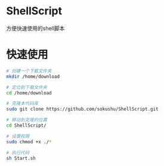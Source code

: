 # ShellScript
 方便快速使用的shell脚本

# 快速使用

```bash
# 创建一个下载文件夹
mkdir /home/download
```

```bash
# 定位到下载文件夹
cd /home/download
```

```bash
# 克隆本代码库
sudo git clone https://github.com/sokushu/ShellScript.git
```

```bash
# 移动到克隆的位置
cd ShellScript/
```

```bash
# 设置权限
sudo chmod +x ./*
```

```bash
# 执行代码
sh Start.sh
```







